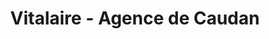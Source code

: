 ---
title: "Vitalaire - Agence de Caudan"
url: /caudan/vitalaire-agence-de-caudan/
shop: Sanitätshaus
---